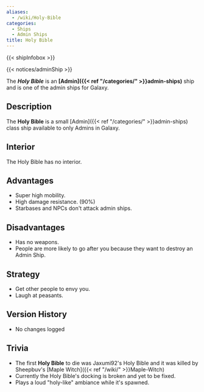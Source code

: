 ```yaml
---
aliases:
  - /wiki/Holy-Bible
categories:
  - Ships
  - Admin Ships
title: Holy Bible
---
```


{{< shipInfobox >}}

{{< notices/adminShip >}}

The **_Holy Bible_** is an **[Admin]({{< ref "/categories/" >}}admin-ships)** ship and is one of the admin ships for Galaxy.

## Description

The **Holy Bible** is a small [Admin]({{< ref "/categories/" >}}admin-ships) class ship available to only Admins in Galaxy.

## Interior

The Holy Bible has no interior.

## Advantages

- Super high mobility.
- High damage resistance. (90%)
- Starbases and NPCs don't attack admin ships.

## Disadvantages 

- Has no weapons.
- People are more likely to go after you because they want to destroy an Admin Ship.

## Strategy

- Get other people to envy you.
- Laugh at peasants.

## Version History

- No changes logged

## Trivia

- The first **Holy Bible** to die was Jaxumi92's Holy Bible and it was killed by Sheepbuv's [Maple Witch]({{< ref "/wiki/" >}}Maple-Witch)
- Currently the Holy Bible's docking is broken and yet to be fixed.
- Plays a loud "holy-like" ambiance while it's spawned.
